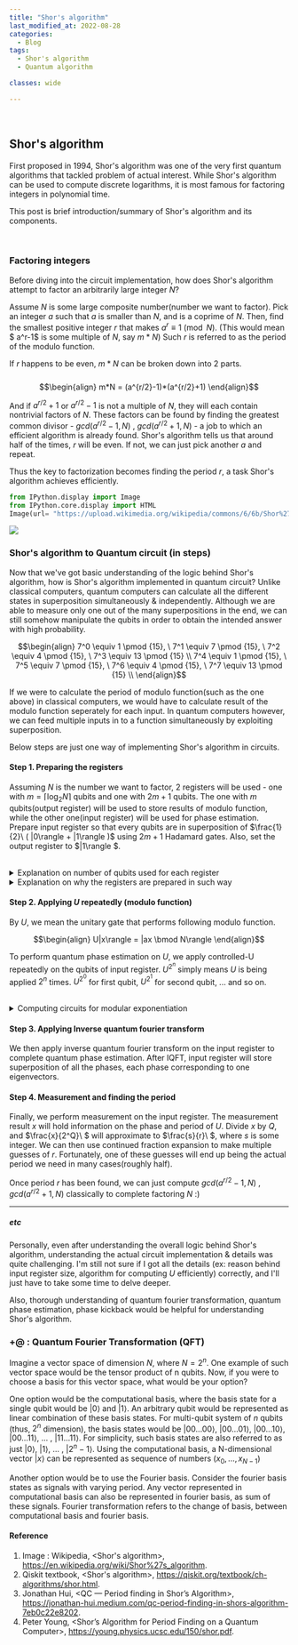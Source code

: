 ```yaml
---
title: "Shor's algorithm"
last_modified_at: 2022-08-28
categories:
  - Blog
tags:
  - Shor's algorithm
  - Quantum algorithm

classes: wide

---  
```

<br/>

## Shor's algorithm

  First proposed in 1994, Shor's algorithm was one of the very first quantum algorithms that tackled problem of actual interest. While Shor's algorithm can be used to compute discrete logarithms, it is most famous for factoring integers in polynomial time. 
  
  This post is brief introduction/summary of Shor's algorithm and its components. 
  
  <br>

### Factoring integers

  Before diving into the circuit implementation, how does Shor's algorithm attempt to factor an arbitrarily large integer $N$? 
  
  Assume $N$ is some large composite number(number we want to factor). Pick an integer $a$ such that $a$ is smaller than $N$, and is a coprime of $N$. Then, find the smallest positive integer $r$ that makes $a^r \equiv 1 \pmod N$. (This would mean $ a^r-1$ is some multiple of $N$, say $m*N$) Such $r$ is referred to as the period of the modulo function. 
  
  If $r$ happens to be even, $m*N$ can be broken down into 2 parts.
  <br><br>
  $$\begin{align} 
  m*N = (a^{r/2}-1)*(a^{r/2}+1)
  \end{align}$$ 
  
  And if $a^{r/2}+1$ or $a^{r/2}-1$ is not a multiple of $N$, they will each contain nontrivial factors of $N$. These factors can be found by finding the greatest common divisor - $gcd(a^{r/2}-1, N)$ , $gcd(a^{r/2}+1, N)$ - a job to which an efficient algorithm is already found. Shor's algorithm tells us that around half of the times, $r$ will be even. If not, we can just pick another $a$ and repeat. 

  Thus the key to factorization becomes finding the period $r$, a task Shor's algorithm achieves efficiently. 
  <br>


```python
from IPython.display import Image
from IPython.core.display import HTML 
Image(url= "https://upload.wikimedia.org/wikipedia/commons/6/6b/Shor%27s_algorithm.svg")
```




<img src="https://upload.wikimedia.org/wikipedia/commons/6/6b/Shor%27s_algorithm.svg"/>



### Shor's algorithm to Quantum circuit (in steps)

  Now that we've got basic understanding of the logic behind Shor's algorithm, how is Shor's algorithm implemented in quantum circuit? Unlike classical computers, quantum computers can calculate all the different states in superposition simultaneously & independently. Although we are able to measure only one out of the many superpositions in the end, we can still somehow manipulate the qubits in order to obtain the intended answer with high probability. 
  <br>

  $$\begin{align} 
  7^0 \equiv 1 \pmod {15}, \   7^1 \equiv 7 \pmod {15}, \   7^2 \equiv 4 \pmod {15}, \   7^3 \equiv 13 \pmod {15} \\
  7^4 \equiv 1 \pmod {15}, \   7^5 \equiv 7 \pmod {15}, \   7^6 \equiv 4 \pmod {15}, \   7^7 \equiv 13 \pmod {15} \\
  \end{align}$$ 

  If we were to calculate the period of modulo function(such as the one above) in classical computers, we would have to calculate result of the modulo function seperately for each input. In quantum computers however, we can feed multiple inputs in to a function simultaneously by exploiting superposition. 

  Below steps are just one way of implementing Shor's algorithm in circuits.
  <br>

#### Step 1. Preparing the registers

Assuming $N$ is the number we want to factor, 2 registers will be used - one with $m = \lceil \log_2 N \rceil$ qubits and one with $2m + 1$ qubits. The one with $m$ qubits(output register) will be used to store results of modulo function, while the other one(input register) will be used for phase estimation. Prepare input register so that every qubits are in superposition of $\frac{1}{2}\ ( |0\rangle + |1\rangle )$ using $2m + 1$ Hadamard gates. Also, set the output register to $|1\rangle $.

<br>

<details>
  <summary> Explanation on number of qubits used for each register </summary>

  1. output register : The results of modulo $N$ function will range from $0$ from $N-1$ at most. To store these results, $m = \lceil \log_2 N \rceil$ qubits are used. 

  2. input register : To achieve needed precision even in worst case. Assume $|x\rangle$ is the measurement result in input register during quantum phase estimation, while $Q$ is number of qubits in input register. It turns out $\frac{x}{2^Q}\ $ approximates to $\frac{s}{r}\ $, where $s$ is some integer. The worst case is when $s = 1$ with period $r$ approaching $N$, making it very hard to distinguish $\frac{1}{r}\ $ from $\frac{1}{r+1}\ $. So to achieve necessary precision, we want $|\frac{x}{2^Q}\ - \frac{s}{r}\ | < \frac{1}{2N^2}\ $. This can be achieved by setting $Q = 2m + 1$.
</details>

<details>
  <summary> Explanation on why the registers are prepared in such way </summary>

  1. input reg : To exploit superposition. We are trying to feed all the inputs $|0\rangle$, $|1\rangle$, ... , $|2^{2m + 1}-1\rangle $ at once. 
  
  $\begin{align} 
    |0\rangle + |1\rangle + ... + |2^{2m + 1}-1\rangle = |++++...++\rangle
  \end{align}$

  2. output reg : To be used in quantum phase estimation. Say we were to apply a controlled-unitary gate $U$. If the target qubit is an eigenvector of $U$, the control qubit actually gets its phase shifted while the target qubit remains unchanged. This phenomenon is called 'phase kickback'. But how do we know the eigenvector of $U$, when we don't even know its phase? Fortunately, we don't need to know what all the individual eigenvectors are. It turns out, When you sum up the $r$ eigenvectors, it just becomes $|1\rangle$. 
  
</details>

#### Step 2. Applying $U$ repeatedly (modulo function)

By $U$, we mean the unitary gate that performs following modulo function. 

$$\begin{align} 
    U|x\rangle = |ax \bmod N\rangle
  \end{align}$$

To perform quantum phase estimation on $U$, we apply controlled-U repeatedly on the qubits of input register. $U^{2^n}$ simply means $U$ is being applied $2^n$ times. $U^{2^0}$ for first qubit, $U^{2^1}$ for second qubit, ... and so on. 

<br>

<details>
  <summary> Computing circuits for modular exponentiation </summary>

  But how do we build the circuit for $U^{2^n}$ as $n$ gets larger? Although there is a relatively efficient method for computing such circuits - known as "repeated squaring" -, this step is still considered a bottleneck in Shor's algorithm and main source of complexity. 

</details>

#### Step 3. Applying Inverse quantum fourier transform

We then apply inverse quantum fourier transform on the input register to complete quantum phase estimation. After IQFT, input register will store superposition of all the phases, each phase corresponding to one eigenvectors. 


#### Step 4. Measurement and finding the period

Finally, we perform measurement on the input register. The measurement result $x$ will hold information on the phase and period of $U$. Divide $x$ by $Q$, and $\frac{x}{2^Q}\ $ will approximate to $\frac{s}{r}\ $, where $s$ is some integer. We can then use continued fraction expansion to make multiple guesses of $r$. Fortunately, one of these guesses will end up being the actual period we need in many cases(roughly half). 

Once period $r$ has been found, we can just compute $gcd(a^{r/2}-1, N)$ , $gcd(a^{r/2}+1, N)$ classically to complete factoring $N$ :)


---

##### etc

Personally, even after understanding the overall logic behind Shor's algorithm, understanding the actual circuit implementation & details was quite challenging. I'm still not sure if I got all the details (ex: reason behind input register size, algorithm for computing $U$ efficiently) correctly, and I'll just have to take some time to delve deeper. 

Also, thorough understanding of quantum fourier transformation, quantum phase estimation, phase kickback would be helpful for understanding Shor's algorithm. 

### +@ : Quantum Fourier Transformation (QFT)

  Imagine a vector space of dimension $N$, where $N = 2^n$. One example of such vector space would be the tensor product of n qubits. Now, if you were to choose a basis for this vector space, what would be your option? 
  
  One option would be the computational basis, where the basis state for a single qubit would be $|0\rangle$ and $|1\rangle$. An arbitrary qubit would be represented as linear combination of these basis states. For multi-qubit system of $n$ qubits (thus, $2^n$ dimension), the basis states would be $|00...00\rangle$, $|00...01\rangle$, $|00...10\rangle$, $|00...11\rangle$, ... , $|11...11\rangle$. For simplicity, such basis states are also referred to as just $|0\rangle$, $|1\rangle$, ... , $|2^n-1\rangle$. Using the computational basis, a N-dimensional vector $|x\rangle$ can be represented as sequence of numbers $(x_0, ..., x_{N-1})$
  
  Another option would be to use the Fourier basis. Consider the fourier basis states as signals with varying period. Any vector represented in computational basis can also be represented in fourier basis, as sum of these signals. Fourier transformation refers to the change of basis, between computational basis and fourier basis. 

#### Reference

1. Image : Wikipedia, <Shor's algorithm>, https://en.wikipedia.org/wiki/Shor%27s_algorithm.
2. Qiskit textbook, <Shor's algorithm>, https://qiskit.org/textbook/ch-algorithms/shor.html.
3. Jonathan Hui, <QC — Period finding in Shor’s Algorithm>, https://jonathan-hui.medium.com/qc-period-finding-in-shors-algorithm-7eb0c22e8202.
4. Peter Young, <Shor’s Algorithm for Period Finding on a Quantum Computer>, https://young.physics.ucsc.edu/150/shor.pdf.
